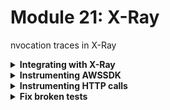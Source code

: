 # Module 21: X-Ray

nvocation traces in X-Ray

<details>
<summary><b>Integrating with X-Ray</b></summary><p>

1. In the `serverless.yml` under the `provider` section, add the following:

```yml
  tracing:
    apiGateway: true
    lambda: true
```

2. Add the following back to the `provider` section:

```yml
iamRoleStatements:
  - Effect: "Allow"
    Action:
      - "xray:PutTraceSegments"
      - "xray:PutTelemetryRecords"
    Resource:
      - "*"
```

This enables X-Ray tracing for all the functions in this project. However, we still need to give each function the IAM permission for `xray:PutTraceSegments` and `xray:PutTelemetryRecords`.

The `provider` section should now look like this

```yml
provider:
  name: aws
  runtime: nodejs10.x

  environment:
    LOG_LEVEL: ${self:custom.logLevel.${self:custom.stage}, self:custom.logLevel.default}
  tracing:
    apiGateway: true
    lambda: true
```

And we need the functions to inherit the permissions from this default IAM role.

3. Modify `serverless.yml` to add the following to the `custom` section

```yml
serverless-iam-roles-per-function:
  defaultInherit: true
```

This is courtesy of the `serverless-iam-roles-per-function` plugin, and lets you easily share common permissions that all functions should have.

The `custom` section should look like this after the change

```yml
custom:
  stage: ${opt:stage, self:provider.stage}
  logLevel:
    prod: INFO
    default: DEBUG

  serverless-iam-roles-per-function:
    defaultInherit: true
```

4. Deploy the project

`npm run sls -- deploy -s dev -r us-east-1`

5. Load up the landing page, and place an order. Then head to the X-Ray console and see what you get.

![](/images/mod21-001.png)

![](/images/mod21-002.png)

![](/images/mod21-003.png)

</p></details>

<details>
<summary><b>Instrumenting AWSSDK</b></summary><p>

At the moment we're not getting a lot of value out of X-Ray. We can get much more information about what's happening in our code if we instrument the various steps.

To begin with, we can instrument the AWS SDK so we track how long calls to DynamoDB and SNS takes in the traces.

1. Install `aws-xray-sdk-core` as dependency

`npm install --save aws-xray-sdk-core`

2. Modify `functions/get-restaurants.js` and replace `const AWS = require('aws-sdk')` with the following

```javascript
const AWSXRay = require('aws-xray-sdk-core')
const AWS = AWSXRay.captureAWS(require('aws-sdk'))
```

3. Repeat step 2 for

* `functions/place-order.js`

* `functions/search-restaurants.js`

* `functions/notify-restaurant.js`

4. Deploy the project

`npm run sls -- deploy -s dev -r us-east-1`

5. Load up the landing page, and place an order. Then head to the X-Ray console and see what you get now.

![](/images/mod21-004.png)

![](/images/mod21-005.png)

![](/images/mod21-006.png)

![](/images/mod21-007.png)

</p></details>

<details>
<summary><b>Instrumenting HTTP calls</b></summary><p>

We can get a lot value if we could see the traces for `get-index` function and the corresponding trace for the `get-restaurants` function in one screen.

![](/images/mod21-008.png)

Then it's proper distributed tracing! It's not very helpful if you're restricted to only what happens inside one function.

Fortunately, you can instrument the built-in `https` module with the X-Ray SDK, unfortunately, you have to use it instead of other HTTP clients..

1. Modify `functions/get-index.js` and replace 

`const http = require('superagent-promise')(require('superagent'), Promise)`

with 

```javascript
const AWSXRay = require('aws-xray-sdk-core')
const https = AWSXRay.captureHTTPs(require('https'))
const URL = require('url')
```

2. Modify `functions/get-index.js` and replace the `getRestaurants` function with the following

```javascript
const getRestaurants = async () => {
  const url = URL.parse(restaurantsApiRoot)
  const opts = {
    host: url.hostname, 
    path: url.pathname
  }

  aws4.sign(opts)

  return new Promise((resolve, reject) => {
    const options = {
      hostname: url.hostname,
      port: 443,
      path: url.pathname,
      method: 'GET',
      headers: opts.headers
    }

    const req = https.request(options, res => {
      res.on('data', buffer => {
        const body = buffer.toString('utf8')
        resolve(JSON.parse(body))
      })
    })

    req.on('error', err => reject(err))

    req.end()
  })
}
```

It uses the `https` module to make the HTTP request to the `/restaurants` endpoint instead.

3. Deploy the project

`npm run sls -- deploy -s dev -r us-east-1`

4. Load up the landing page, and place an order. Then head to the X-Ray console and now you can see the traces for `get-index` and `get-restaurants` function in one place.

</p></details>

<details>
<summary><b>Fix broken tests</b></summary><p>

If you run the integration tests now 

`STAGE=dev REGION=us-east-1 npm run test`

then you'll see the tests are broken...

This is because the X-Ray SDK expects some context and root segment to be provided by the Lambda service's runtime. Which we won't have when running locally.

1. Modify `steps/init.js` to add this along with other environment variables

`process.env.AWS_XRAY_CONTEXT_MISSING = 'LOG_ERROR'`

This stops the X-Ray SDK from erroring when it doesn't find the context

Rerun the integration tests, and the tests are still broken, with errors like this

```
  2) When we invoke the GET /restaurants endpoint
       Should return an array of 8 restaurants:
     TypeError: Service.prototype.customizeRequests is not a function
      at Object.captureAWS (node_modules/aws-xray-sdk-core/lib/patchers/aws_p.js:37:25)
      at Object.<anonymous> (functions/get-restaurants.js:5:21)
      at require (internal/module.js:11:18)
      at viaHandler (tests/steps/when.js:79:34)
      at Object.we_invoke_get_restaurants (tests/steps/when.js:103:15)
      at Context.it (tests/test_cases/get-restaurants.js:9:26)
```

2. The best bad way to work around this (except just giving up on the X-Ray SDK altogether) is to not use it when executing locally. When the function is running in the Lambda execution environment, it has a number of environment variables, including one called `LAMBDA_RUNTIME_DIR`

![](/images/mod21-009.png)

Go back to `functions/get-index.js` and replace

`const https = AWSXRay.captureHTTPs(require('https'))`

with 

```javascript
const https = process.env.LAMBDA_RUNTIME_DIR
  ? AWSXRay.captureHTTPs(require('https'))
  : require('https')
```

3. Similarly, modify `functions/get-restaurants.js` and replace

`const AWS = AWSXRay.captureAWS(require('aws-sdk'))`

with 

```javascript
const AWS = process.env.LAMBDA_RUNTIME_DIR
  ? AWSXRay.captureAWS(require('aws-sdk'))
  : require('aws-sdk')
```

4. Repeat step 3 with

* `functions/place-order.js`

* `functions/search-restaurants.js`

* `functions/notify-restaurant.js`

5. Rerun the integration tests

`STAGE=dev REGION=us-east-1 npm run test`

and see that all the tests should be passing now

</p></details>
